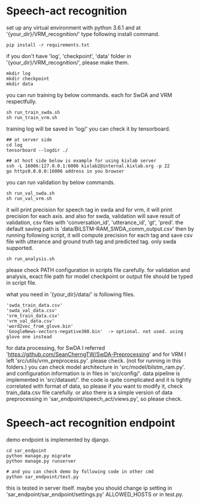 # Speech-act recognition

set up any virtual environment with python 3.6.1 and at '{your_dir}/VRM_recognition/' type following install command.

    pip install -r requirements.txt 

if you don't have 'log', 'checkpoint', 'data' folder in '{your_dir}/VRM_recognition/', please make them.

    mkdir log
    mkdir checkpoint
    mkdir data

you can run training by below commands. each for SwDA and VRM respectfully.

    sh run_train_swda.sh
    sh run_train_vrm.sh

training log will be saved in 'log/' you can check it by tensorboard. 

    ## at server side
    cd log
    tensorboard --logdir ./
    
    ## at host side below is example for using kixlab server
    ssh -L 16006:127.0.0.1:6006 kixlab2@internal.kixlab.org -p 22   
    go https0.0.0.0:16006 address in you browser
    
you can run validation by below commands. 
    
    sh run_val_swda.sh
    sh run_val_vrm.sh

it will print precision for speech tag in swda and for vrm, it will print precision for each axis. 
and also for swda, validation will save result of validation, csv files with 'conversation_id', 'utterance_id', 'gt', 'pred'.
the default saving path is 'data/BiLSTM-RAM_SWDA_comm_output.csv' then by running following script, it will compute precision for each tag and save csv file with utterance and ground truth tag and predicted tag. only swda supported.

    sh run_analysis.sh
    
please check PATH configuration in scripts file carefully. for validation and analysis, exact file path for model checkpoint or output file should be typed in script file. 

what you need in '{your_dir}/data/' is following files.

    'swda_train_data.csv'
    'swda_val_data.csv'
    'vrm_train_data.csv'
    'vrm_val_data.csv'
    'word2vec_from_glove.bin'
    'GoogleNews-vectors-negative300.bin'  -> optional. not used. using glove one instead

for data processing, for SwDA I referred 'https://github.com/SeanCherngTW/SwDA-Preprocessing' and for VRM I left 'src/utils/vrm_preprocess.py'. please check. (not for running in this folders.)
you can check model architecture in 'src/model/bilstm_ram.py'. and configuration information is in files in 'src/config/'.
data pipeline is implemented in 'src/dataset/'. the code is quite complicated and it is tightly correlated with format of data, so please if you want to modify it, check train_data.csv file carefully. or also there is a simple version of data preprocessing in 'sar_endpoint/speech_act/views.py', so please check.

# Speech-act recognition endpoint

demo endpoint is implemented by django. 

    cd sar_endpoint
    python manage.py migrate
    python manage.py runserver
    
    # and you can check demo by following code in other cmd
    python sar_endpoint/test.py

this is tested in server itself. maybe you should change ip setting in 'sar_endpoint/sar_endpoint/settings.py' ALLOWED_HOSTS or in test.py. 
